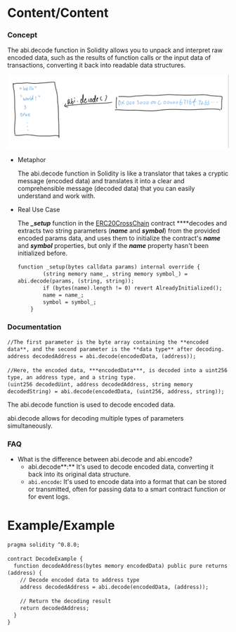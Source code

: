 # Content/Content

### Concept

The abi.decode function in Solidity allows you to unpack and interpret raw encoded data, such as the results of function calls or the input data of transactions, converting it back into readable data structures.

![img_v2_103e760a-fd68-42bc-8a8b-bdc91316b29h.jpg](./img/2-1.jpg)

- Metaphor
    
    The abi.decode function in Solidity is like a translator that takes a cryptic message (encoded data) and translates it into a clear and comprehensible message (decoded data) that you can easily understand and work with.
    
- Real Use Case
    
    The ***_setup*** function in the [ERC20CrossChain](https://github.com/axelarnetwork/axelar-examples/blob/a1f425979993221efab2dd941ba6409aabed72ce/examples/evm/cross-chain-token/ERC20CrossChain.sol#L30) contract ****decodes and extracts two string parameters (***name*** and ***symbol***) from the provided encoded params data, and uses them to initialize the contract's ***name*** and ***symbol*** properties, but only if the ***name*** property hasn't been initialized before.
    
    ```solidity
    function _setup(bytes calldata params) internal override {
            (string memory name_, string memory symbol_) = abi.decode(params, (string, string));
            if (bytes(name).length != 0) revert AlreadyInitialized();
            name = name_;
            symbol = symbol_;
        }
    ```
    

### Documentation

```solidity
//The first parameter is the byte array containing the **encoded data**, and the second parameter is the **data type** after decoding.
address decodedAddress = abi.decode(encodedData, (address));

//Here, the encoded data, ***encodedData***, is decoded into a uint256 type, an address type, and a string type.
(uint256 decodedUint, address decodedAddress, string memory decodedString) = abi.decode(encodedData, (uint256, address, string));
```

The abi.decode function is used to decode encoded data. 

abi.decode allows for decoding multiple types of parameters simultaneously.

### FAQ

- What is the difference between abi.decode and abi.encode?
    - abi.decode**:** It's used to decode encoded data, converting it back into its original data structure.
    - `abi.encode`**:** It's used to encode data into a format that can be stored or transmitted, often for passing data to a smart contract function or for event logs.

# Example/Example

```solidity
pragma solidity ^0.8.0;

contract DecodeExample {
  function decodeAddress(bytes memory encodedData) public pure returns (address) {
    // Decode encoded data to address type
    address decodedAddress = abi.decode(encodedData, (address));

    // Return the decoding result
    return decodedAddress;
  }
}
```